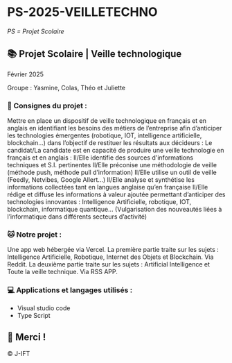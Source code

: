 # PS-2025-VEILLETECHNO

*PS = Projet Scolaire*

## 📚 Projet Scolaire | Veille technologique

Février 2025

Groupe : Yasmine, Colas, Théo et Juliette

### 📌 Consignes du projet :

Mettre en place un dispositif de veille technologique en français et en anglais en identifiant les besoins des métiers de l’entreprise afin d’anticiper les technologies émergentes (robotique, IOT, intelligence artificielle, blockchain…) dans l’objectif de restituer les résultats aux décideurs : 
Le candidat/La candidate est en capacité de produire une veille technologie en français et en anglais :
Il/Elle identifie des sources d'informations techniques et S.I. pertinentes
Il/Elle préconise une méthodologie de veille (méthode push, méthode pull d’information)
Il/Elle utilise un outil de veille (Feedly, Netvibes, Google Allert...)
Il/Elle analyse et synthétise les informations collectées tant en langues anglaise qu’en française
Il/Elle rédige et diffuse les informations à valeur ajoutée permettant d’anticiper des technologies innovantes : Intelligence Artificielle, robotique, IOT, blockchain, informatique quantique... (Vulgarisation des nouveautés liées à l’informatique dans différents secteurs d’activité)

### 🐱 Notre projet :
Une app web hébergée via Vercel.
La première partie traite sur les sujets : Intelligence Artificielle, Robotique, Internet des Objets et Blockchain. Via Reddit.
La deuxième partie traite sur les sujets : Artificial Intelligence et Toute la veille technique. Via RSS APP.

### 💻 Applications et langages utilisés :

+ Visual studio code
+ Type Script

## 🌸 Merci !
© J-IFT
